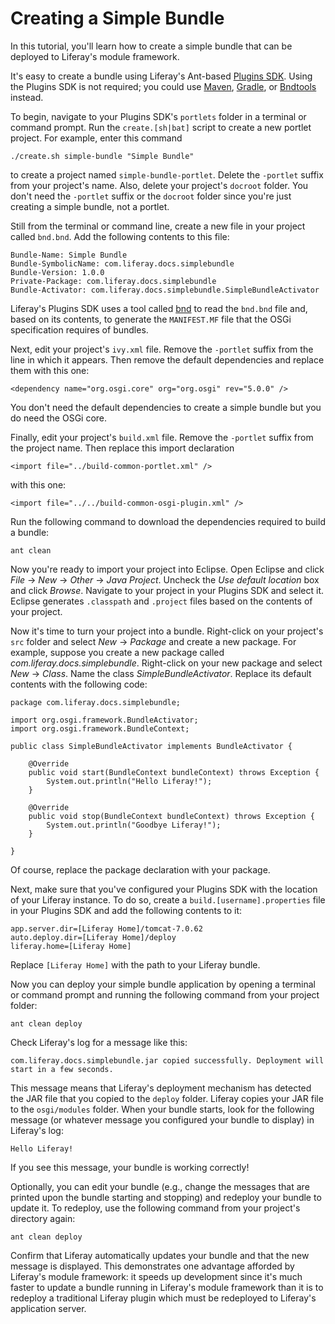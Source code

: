 # Creating a Simple Bundle

In this tutorial, you'll learn how to create a simple bundle that can be
deployed to Liferay's module framework.

It's easy to create a bundle using Liferay's Ant-based [Plugins SDK](http://www.liferay.com/downloads/liferay-portal/available-releases).
Using the Plugins SDK is not required; you could use
[Maven](https://maven.apache.org), [Gradle](https://gradle.org), or
[Bndtools](http://bndtools.org) instead.

To begin, navigate to your Plugins SDK's `portlets` folder in a terminal or
command prompt. Run the `create.[sh|bat]` script to create a new portlet
project. For example, enter this command

    ./create.sh simple-bundle "Simple Bundle"

to create a project named `simple-bundle-portlet`. Delete the `-portlet` suffix
from your project's name. Also, delete your project's `docroot` folder. You
don't need the `-portlet` suffix or the `docroot` folder since you're just
creating a simple bundle, not a portlet.

Still from the terminal or command line, create a new file in your project
called `bnd.bnd`. Add the following contents to this file:

    Bundle-Name: Simple Bundle
    Bundle-SymbolicName: com.liferay.docs.simplebundle
    Bundle-Version: 1.0.0
    Private-Package: com.liferay.docs.simplebundle
    Bundle-Activator: com.liferay.docs.simplebundle.SimpleBundleActivator

Liferay's Plugins SDK uses a tool called [bnd](http://www.aqute.biz/Bnd/Bnd) to
read the `bnd.bnd` file and, based on its contents, to generate the
`MANIFEST.MF` file that the OSGi specification requires of bundles.

Next, edit your project's `ivy.xml` file. Remove the `-portlet` suffix from the
line in which it appears. Then remove the default dependencies and replace them
with this one:

    <dependency name="org.osgi.core" org="org.osgi" rev="5.0.0" />

You don't need the default dependencies to create a simple bundle but you do
need the OSGi core.

Finally, edit your project's `build.xml` file. Remove the `-portlet` suffix from
the project name. Then replace this import declaration

    <import file="../build-common-portlet.xml" />

with this one:

    <import file="../../build-common-osgi-plugin.xml" />

Run the following command to download the dependencies required to build a
bundle:

    ant clean

Now you're ready to import your project into Eclipse. Open Eclipse and click
*File* &rarr; *New* &rarr; *Other* &rarr; *Java Project*. Uncheck the *Use
default location* box and click *Browse*. Navigate to your project in your
Plugins SDK and select it. Eclipse generates `.classpath` and `.project` files
based on the contents of your project.

Now it's time to turn your project into a bundle. Right-click on your project's
`src` folder and select *New* &rarr; *Package* and create a new package. For
example, suppose you create a new package called
*com.liferay.docs.simplebundle*. Right-click on your new package and select
*New* &rarr; *Class*. Name the class *SimpleBundleActivator*. Replace its
default contents with the following code:

    package com.liferay.docs.simplebundle;

    import org.osgi.framework.BundleActivator;
    import org.osgi.framework.BundleContext;

    public class SimpleBundleActivator implements BundleActivator {

        @Override
        public void start(BundleContext bundleContext) throws Exception {
            System.out.println("Hello Liferay!");
        }

        @Override
        public void stop(BundleContext bundleContext) throws Exception {
            System.out.println("Goodbye Liferay!");
        }

    }

Of course, replace the package declaration with your package.

Next, make sure that you've configured your Plugins SDK with the location of
your Liferay instance. To do so, create a `build.[username].properties` file in
your Plugins SDK and add the following contents to it:

    app.server.dir=[Liferay Home]/tomcat-7.0.62
    auto.deploy.dir=[Liferay Home]/deploy
    liferay.home=[Liferay Home]

Replace `[Liferay Home]` with the path to your Liferay bundle.

Now you can deploy your simple bundle application by opening a terminal or
command prompt and running the following command from your project folder:

    ant clean deploy

Check Liferay's log for a message like this:

    com.liferay.docs.simplebundle.jar copied successfully. Deployment will start in a few seconds.

This message means that Liferay's deployment mechanism has detected the JAR file
that you copied to the `deploy` folder. Liferay copies your JAR file to the
`osgi/modules` folder. When your bundle starts, look for the following message
(or whatever message you configured your bundle to display) in Liferay's log:

    Hello Liferay!

If you see this message, your bundle is working correctly!

Optionally, you can edit your bundle (e.g., change the messages that are printed
upon the bundle starting and stopping) and redeploy your bundle to update it. To
redeploy, use the following command from your project's directory again:

    ant clean deploy

Confirm that Liferay automatically updates your bundle and that the new message
is displayed. This demonstrates one advantage afforded by Liferay's module
framework: it speeds up development since it's much faster to update a bundle
running in Liferay's module framework than it is to redeploy a traditional
Liferay plugin which must be redeployed to Liferay's application server.
